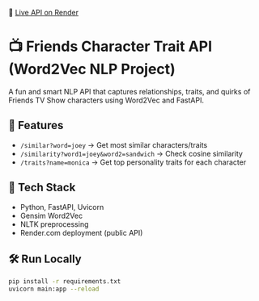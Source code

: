 🚀 [Live API on Render](https://friends-word2vec-api.onrender.com)

# 📺 Friends Character Trait API (Word2Vec NLP Project)

A fun and smart NLP API that captures relationships, traits, and quirks of Friends TV Show characters using Word2Vec and FastAPI.

## 🚀 Features

- `/similar?word=joey` → Get most similar characters/traits
- `/similarity?word1=joey&word2=sandwich` → Check cosine similarity
- `/traits?name=monica` → Get top personality traits for each character

## 🧠 Tech Stack

- Python, FastAPI, Uvicorn
- Gensim Word2Vec
- NLTK preprocessing
- Render.com deployment (public API)

## 🛠️ Run Locally

```bash
pip install -r requirements.txt
uvicorn main:app --reload
